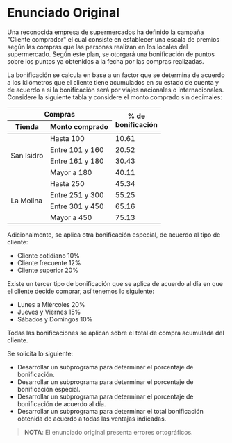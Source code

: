 # Enunciado Original

Una reconocida empresa de supermercados ha definido la campaña "Cliente
comprador" el cual consiste en establecer una escala de premios según
las compras que las personas realizan en los locales del supermercado.
Según este plan, se otorgará una bonificación de puntos sobre los
puntos ya obtenidos a la fecha por las compras realizadas.

La bonificación se calcula en base a un factor que se determina de
acuerdo a los kilómetros que el cliente tiene acumulados en su estado
de cuenta y de acuerdo a si la bonificación será por viajes nacionales
o internacionales. Considere la siguiente tabla y considere el monto
comprado sin decimales:

<table>
<thead>
  <tr>
    <th colspan="2">Compras</th>
    <th rowspan="2">% de<br>bonificación</th>
  </tr>
  <tr>
    <th>Tienda</th>
    <th>Monto comprado</th>
  </tr>
</thead>
<tbody>
  <tr>
    <td rowspan="4">San Isidro</td>
    <td>Hasta 100</td>
    <td>10.61</td>
  </tr>
  <tr>
    <td>Entre 101 y 160</td>
    <td>20.52</td>
  </tr>
  <tr>
    <td>Entre 161 y 180</td>
    <td>30.43</td>
  </tr>
  <tr>
    <td>Mayor a 180</td>
    <td>40.11</td>
  </tr>
  <tr>
    <td rowspan="4">La Molina</td>
    <td>Hasta 250</td>
    <td>45.34</td>
  </tr>
  <tr>
    <td>Entre 251 y 300</td>
    <td>55.25</td>
  </tr>
  <tr>
    <td>Entre 301 y 450</td>
    <td>65.16</td>
  </tr>
  <tr>
    <td>Mayor a 450</td>
    <td>75.13</td>
  </tr>
</tbody>
</table>

Adicionalmente, se aplica otra bonificación especial, de acuerdo al
tipo de cliente:
- Cliente cotidiano 10%
- Cliente frecuente 12%
- Cliente superior 20%

Existe un tercer tipo de bonificación que se aplica de acuerdo al día
en que el cliente decide comprar, así tenemos lo siguiente:
- Lunes a Miércoles 20%
- Jueves y Viernes 15%
- Sábados y Domingos 10%

Todas las bonificaciones se aplican sobre el total de compra acumulada
del cliente.

Se solicita lo siguiente:
- Desarrollar un subprograma para determinar el porcentaje de
  bonificación.
- Desarrollar un subprograma para determinar el porcentaje de
  bonificación especial.
- Desarrollar un subprograma para determinar el porcentaje de
  bonificación de acuerdo al día.
- Desarrollar un subprograma para determinar el total bonificación
  obtenida de acuerdo a todas las ventajas indicadas.

> __**NOTA**__: El enunciado original presenta errores ortográficos.
